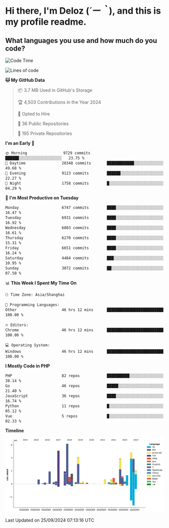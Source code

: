 # **Hi there, I'm Deloz (*´ー｀*), and this is my profile readme.**

## **What languages you use and how much do you code?**

<!--START_SECTION:waka-->
![Code Time](http://img.shields.io/badge/Code%20Time-4%2C709%20hrs%2015%20mins-blue)

![Lines of code](https://img.shields.io/badge/From%20Hello%20World%20I%27ve%20Written-44.6%20million%20lines%20of%20code-blue)

**🐱 My GitHub Data** 

> 📦 3.7 MB Used in GitHub's Storage 
 > 
> 🏆 4,503 Contributions in the Year 2024
 > 
> 💼 Opted to Hire
 > 
> 📜 36 Public Repositories 
 > 
> 🔑 195 Private Repositories 
 > 
**I'm an Early 🐤** 

```text
🌞 Morning                9729 commits        ██████░░░░░░░░░░░░░░░░░░░   23.75 % 
🌆 Daytime                20348 commits       ████████████░░░░░░░░░░░░░   49.68 % 
🌃 Evening                9123 commits        ██████░░░░░░░░░░░░░░░░░░░   22.27 % 
🌙 Night                  1758 commits        █░░░░░░░░░░░░░░░░░░░░░░░░   04.29 % 
```
📅 **I'm Most Productive on Tuesday** 

```text
Monday                   6747 commits        ████░░░░░░░░░░░░░░░░░░░░░   16.47 % 
Tuesday                  6931 commits        ████░░░░░░░░░░░░░░░░░░░░░   16.92 % 
Wednesday                6803 commits        ████░░░░░░░░░░░░░░░░░░░░░   16.61 % 
Thursday                 6270 commits        ████░░░░░░░░░░░░░░░░░░░░░   15.31 % 
Friday                   6651 commits        ████░░░░░░░░░░░░░░░░░░░░░   16.24 % 
Saturday                 4484 commits        ███░░░░░░░░░░░░░░░░░░░░░░   10.95 % 
Sunday                   3072 commits        ██░░░░░░░░░░░░░░░░░░░░░░░   07.50 % 
```


📊 **This Week I Spent My Time On** 

```text
🕑︎ Time Zone: Asia/Shanghai

💬 Programming Languages: 
Other                    46 hrs 12 mins      █████████████████████████   100.00 % 

🔥 Editors: 
Chrome                   46 hrs 12 mins      █████████████████████████   100.00 % 

💻 Operating System: 
Windows                  46 hrs 12 mins      █████████████████████████   100.00 % 
```

**I Mostly Code in PHP** 

```text
PHP                      82 repos            ██████████░░░░░░░░░░░░░░░   38.14 % 
Go                       46 repos            █████░░░░░░░░░░░░░░░░░░░░   21.40 % 
JavaScript               36 repos            ████░░░░░░░░░░░░░░░░░░░░░   16.74 % 
Python                   11 repos            █░░░░░░░░░░░░░░░░░░░░░░░░   05.12 % 
Vue                      5 repos             █░░░░░░░░░░░░░░░░░░░░░░░░   02.33 % 
```



**Timeline**

![Lines of Code chart](https://raw.githubusercontent.com/deloz/deloz/main/assets/bar_graph.png)


 Last Updated on 25/09/2024 07:13:16 UTC
<!--END_SECTION:waka-->
